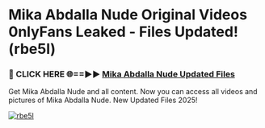# Mika Abdalla Nude Original Videos 0nlyFans Leaked - Files Updated! (rbe5l)

<h3>🔴 CLICK HERE 🌐==►► <a href="https://tinyurl.com/4mcuefdz" rel="nofollow">Mika Abdalla Nude Updated Files</a></h3>

Get Mika Abdalla Nude and all content. Now you can access all videos and pictures of Mika Abdalla Nude. New Updated Files 2025!

[![rbe5l](https://i.imgur.com/StAQSOY.gif)](https://tinyurl.com/4mcuefdz)
